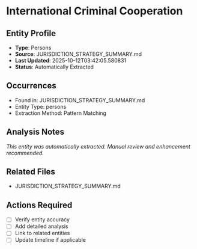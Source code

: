 # International Criminal Cooperation

## Entity Profile
- **Type**: Persons
- **Source**: JURISDICTION_STRATEGY_SUMMARY.md
- **Last Updated**: 2025-10-12T03:42:05.580831
- **Status**: Automatically Extracted

## Occurrences
- Found in: JURISDICTION_STRATEGY_SUMMARY.md
- Entity Type: persons
- Extraction Method: Pattern Matching

## Analysis Notes
*This entity was automatically extracted. Manual review and enhancement recommended.*

## Related Files
- JURISDICTION_STRATEGY_SUMMARY.md

## Actions Required
- [ ] Verify entity accuracy
- [ ] Add detailed analysis
- [ ] Link to related entities
- [ ] Update timeline if applicable
